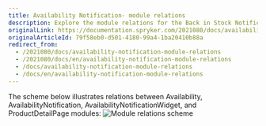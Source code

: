 ```yaml
---
title: Availability Notification- module relations
description: Explore the module relations for the Back in Stock Notification feature
originalLink: https://documentation.spryker.com/2021080/docs/availability-notification-module-relations
originalArticleId: 79f58eb0-d501-4180-99a4-1ba20410b88a
redirect_from:
  - /2021080/docs/availability-notification-module-relations
  - /2021080/docs/en/availability-notification-module-relations
  - /docs/availability-notification-module-relations
  - /docs/en/availability-notification-module-relations
---
```


The scheme below illustrates relations between Availability, AvailabilityNotification, AvailabilityNotificationWidget, and ProductDetailPage modules:
![Module relations scheme](https://spryker.s3.eu-central-1.amazonaws.com/docs/Features/Mailing+&+Communication/Product+is+Available+Again/module-diagram.png)

